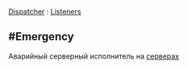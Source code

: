 ﻿---
Title: Компонент Service.Listeners.Emergency
Keywords:
Link: .Service.Listeners.Emergency
---

[Dispatcher](topic:.Custom.ComClasses.Service.Dispatcher.Default) :
[Listeners](topic:.Custom.ComClasses.Service.Listeners.Default)

#Emergency
---

Аварийный серверный исполнитель на [серверах](topic:.Custom.ComClasses.Service.Servers.Emergency.Default)